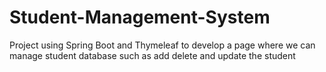 # Student-Management-System
Project using Spring Boot and Thymeleaf to develop a page where we can manage student database such as add delete and update the student
